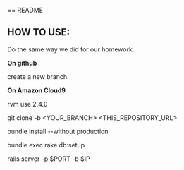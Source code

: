 == README

## HOW TO USE:

Do the same way we did for our homework.


**On github**

create a new branch.


**On Amazon Cloud9**

rvm use 2.4.0

git clone -b <YOUR_BRANCH> <THIS_REPOSITORY_URL>

bundle install --without production

bundle exec rake db:setup

rails server -p $PORT -b $IP
